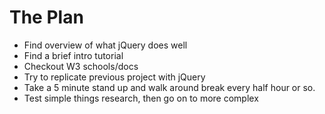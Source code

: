 # The Plan
* Find overview of what jQuery does well
* Find a brief intro tutorial
* Checkout W3 schools/docs
* Try to replicate previous project with jQuery
* Take a 5 minute stand up and walk around break every half hour or so.
* Test simple things research, then go on to more complex